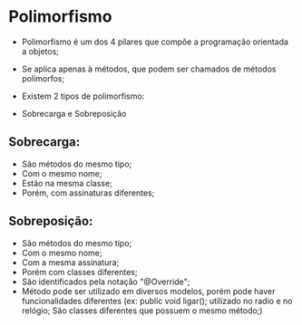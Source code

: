 # Polimorfismo

- Polimorfismo é um dos 4 pilares que compõe a programação orientada a objetos;

- Se aplica apenas à métodos, que podem ser chamados de métodos polimorfos;

* Existem 2 tipos de polimorfismo:
- Sobrecarga e Sobreposição

##	Sobrecarga:
- São métodos do mesmo tipo;
- Com o mesmo nome;
- Estão na mesma classe;
- Porém, com assinaturas diferentes;


##	Sobreposição:
- São métodos do mesmo tipo;
- Com o mesmo nome;
- Com a mesma assinatura;
- Porém com classes diferentes;
- São identificados pela notação "@Override";
- Método pode ser utilizado em diversos modelos, porém pode haver funcionalidades diferentes (ex: public void ligar(); utilizado no radio e no relógio; São classes diferentes que possuem o mesmo método;)
